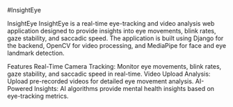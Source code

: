 #InsightEye 

InsightEye
InsightEye is a real-time eye-tracking and video analysis web application designed to provide insights into eye movements, blink rates, gaze stability, and saccadic speed. The application is built using Django for the backend, OpenCV for video processing, and MediaPipe for face and eye landmark detection.

Features
Real-Time Camera Tracking: Monitor eye movements, blink rates, gaze stability, and saccadic speed in real-time.
Video Upload Analysis: Upload pre-recorded videos for detailed eye movement analysis.
AI-Powered Insights: AI algorithms provide mental health insights based on eye-tracking metrics.
